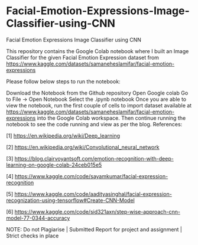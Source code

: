 # Facial-Emotion-Expressions-Image-Classifier-using-CNN
Facial Emotion Expressions Image Classifier using CNN



This repository contains the Google Colab notebook where I built an Image Classifier for the given Facial Emotion Expression dataset from https://www.kaggle.com/datasets/samaneheslamifar/facial-emotion-expressions

Please follow below steps to run the notebook:

Download the Notebook from the Github repository
Open Google colab
Go to File -> Open Notebook
Select the .ipynb notebook
Once you are able to view the notebook, run the first couple of cells to import dataset available at https://www.kaggle.com/datasets/samaneheslamifar/facial-emotion-expressions into the Google Colab workspace.
Then continue running the notebook to see the code running and view as per the blog.
References:

[1] https://en.wikipedia.org/wiki/Deep_learning

[2] https://en.wikipedia.org/wiki/Convolutional_neural_network

[3] https://blog.clairvoyantsoft.com/emotion-recognition-with-deep-learning-on-google-colab-24ceb015e5

[4] https://www.kaggle.com/code/sayamkumar/facial-expression-recognition

[5] https://www.kaggle.com/code/aadityasinghal/facial-expression-recognization-using-tensorflow#Create-CNN-Model

[6] https://www.kaggle.com/code/sid321axn/step-wise-approach-cnn-model-77-0344-accuracy

NOTE: Do not Plagiarise | Submitted Report for project and assignment | Strict checks in place
